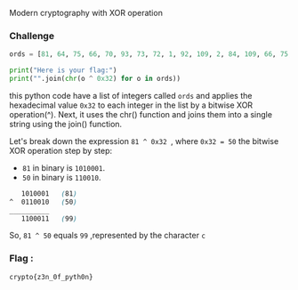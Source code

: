
Modern cryptography with XOR operation

### Challenge

```python
ords = [81, 64, 75, 66, 70, 93, 73, 72, 1, 92, 109, 2, 84, 109, 66, 75, 70, 90, 2, 92, 79]

print("Here is your flag:")
print("".join(chr(o ^ 0x32) for o in ords))

```

this python code have a list of integers called `ords` and applies the hexadecimal value `0x32` to each integer in the list by a bitwise XOR operation(^). Next, it uses the chr() function and joins them into a single string using the join() function.


Let's break down the expression `81 ^ 0x32 `, where `0x32 = 50`
the bitwise XOR operation step by step:
- `81` in binary is `1010001`.
- `50` in binary is `110010`.

``` scss
   1010001   (81)
^  0110010   (50)
__________
   1100011   (99)

```

So, `81 ^ 50` equals `99` ,represented by the character `c`


### Flag :

```
crypto{z3n_0f_pyth0n}
```


